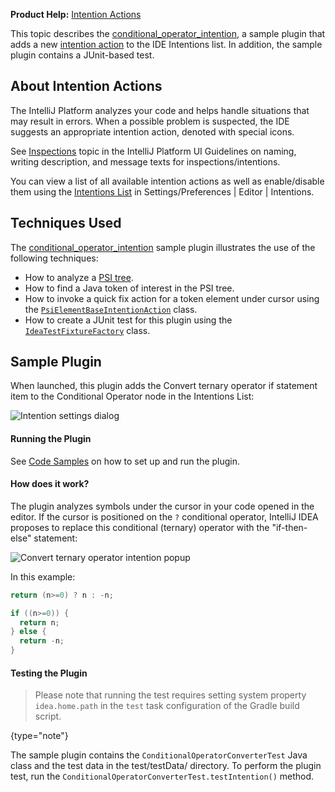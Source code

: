 [//]: # (title: Intentions)

<!-- Copyright 2000-2022 JetBrains s.r.o. and other contributors. Use of this source code is governed by the Apache 2.0 license that can be found in the LICENSE file. -->

<tldr>

**Product Help:** [Intention Actions](https://www.jetbrains.com/help/idea/intention-actions.html)

</tldr>

This topic describes the [conditional_operator_intention](%gh-sdk-samples%/conditional_operator_intention), a sample plugin that adds a new [intention action](https://www.jetbrains.com/help/idea/intention-actions.html) to the IDE Intentions list.
In addition, the sample plugin contains a JUnit-based test.

## About Intention Actions

The IntelliJ Platform analyzes your code and helps handle situations that may result in errors.
When a possible problem is suspected, the IDE suggests an appropriate intention action, denoted with special icons.

See [Inspections](https://jetbrains.design/intellij/text/inspections/) topic in the IntelliJ Platform UI Guidelines on naming, writing description, and message texts for inspections/intentions.

You can view a list of all available intention actions as well as enable/disable them using the [Intentions List](https://www.jetbrains.com/help/idea/intention-actions.html#intention-settings) in <ui-path>Settings/Preferences | Editor | Intentions</ui-path>.

## Techniques Used

The [conditional_operator_intention](%gh-sdk-samples%/conditional_operator_intention) sample plugin illustrates the use of the following techniques:

- How to analyze a [PSI tree](psi_files.md).
- How to find a Java token of interest in the PSI tree.
- How to invoke a quick fix action for a token element under cursor using the [`PsiElementBaseIntentionAction`](%gh-ic%/platform/lang-api/src/com/intellij/codeInsight/intention/PsiElementBaseIntentionAction.java) class.
- How to create a JUnit test for this plugin using the [`IdeaTestFixtureFactory`](%gh-ic%/platform/testFramework/src/com/intellij/testFramework/fixtures/IdeaTestFixtureFactory.java) class.

## Sample Plugin

When launched, this plugin adds the <control>Convert ternary operator if statement</control> item to the <control>Conditional Operator</control> node in the Intentions List:

![Intention settings dialog](IntentionsList.png)

#### Running the Plugin

See [Code Samples](code_samples.md) on how to set up and run the plugin.

#### How does it work?

The plugin analyzes symbols under the cursor in your code opened in the editor.
If the cursor is positioned on the `?` conditional operator, IntelliJ IDEA proposes to replace this conditional (ternary) operator with the "if-then-else" statement:

![Convert ternary operator intention popup](TernaryOperator.png)

In this example:

<compare>

```java
return (n>=0) ? n : -n;
```

```java
if ((n>=0)) {
  return n;
} else {
  return -n;
}
```
</compare>

#### Testing the Plugin

> Please note that running the test requires setting system property `idea.home.path` in the `test` task configuration of the Gradle build script.
>
{type="note"}

The sample plugin contains the `ConditionalOperatorConverterTest` Java class and the test data in the <path>test/testData/</path> directory.
To perform the plugin test, run the `ConditionalOperatorConverterTest.testIntention()` method.

